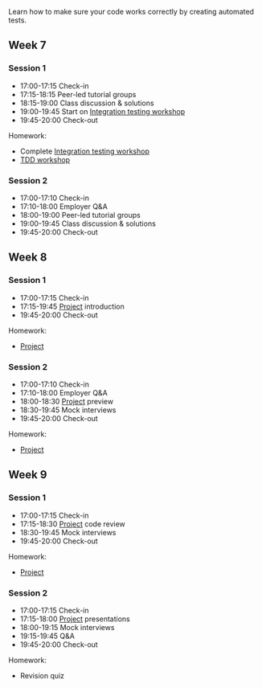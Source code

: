 Learn how to make sure your code works correctly by creating automated tests.

## Week 7

### Session 1

- 17:00-17:15 Check-in
- 17:15-18:15 Peer-led tutorial groups
- 18:15-19:00 Class discussion & solutions
- 19:00-19:45 Start on [Integration testing workshop](/workshops/learn-integration-testing/)
- 19:45-20:00 Check-out

Homework:

- Complete [Integration testing workshop](/workshops/learn-integration-testing/)
- [TDD workshop](/workshops/tdd-array-methods/)

<!-- - [Scope Challenge](/workshops/scope-challenge/) (1 hour) -->

### Session 2

- 17:00-17:10 Check-in
- 17:10-18:00 Employer Q&A
- 18:00-19:00 Peer-led tutorial groups
- 19:00-19:45 Class discussion & solutions
- 19:45-20:00 Check-out

## Week 8

### Session 1

- 17:00-17:15 Check-in
- 17:15-19:45 [Project](../project/) introduction
- 19:45-20:00 Check-out

Homework:

- [Project](../project/)

### Session 2

- 17:00-17:10 Check-in
- 17:10-18:00 Employer Q&A
- 18:00-18:30 [Project](../project/) preview
- 18:30-19:45 Mock interviews
- 19:45-20:00 Check-out

Homework:

- [Project](../project/)

## Week 9

### Session 1

- 17:00-17:15 Check-in
- 17:15-18:30 [Project](../project/) code review
- 18:30-19:45 Mock interviews
- 19:45-20:00 Check-out

Homework:

- [Project](../project/)

### Session 2

- 17:00-17:15 Check-in
- 17:15-18:00 [Project](../project/) presentations
- 18:00-19:15 Mock interviews
- 19:15-19:45 Q&A
- 19:45-20:00 Check-out

Homework:

- Revision quiz
